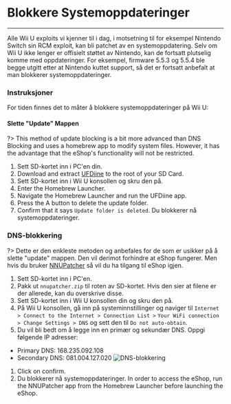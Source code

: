 # Blokkere Systemoppdateringer
---
Alle Wii U exploits vi kjenner til i dag, i motsetning til for eksempel Nintendo Switch sin RCM exploit, kan bli patchet av en systemoppdatering. Selv om Wii U ikke lenger er offisielt støttet av Nintendo, kan de fortsatt plutselig komme med oppdateringer. For eksempel, firmware 5.5.3 og 5.5.4 ble begge utgitt etter at Nintendo kuttet support, så det er fortsatt anbefalt at man blokkerer systemoppdateringer.

### Instruksjoner

For tiden finnes det to måter å blokkere systemoppdateringer på Wii U:
<!-- tabs:start -->

#### **Slette "Update" Mappen**
?> This method of update blocking is a bit more advanced than DNS Blocking and uses a homebrew app to modify system files. However, it has the advantage that the eShop's functionality will not be restricted.
1. Sett SD-kortet inn i PC'en din.
1. Download and extract [UFDiine](https://github.com/GaryOderNichts/UFDiine/releases) to the root of your SD Card.
1. Sett SD-kortet inn i Wii U konsollen og skru den på.
1. Enter the Homebrew Launcher.
1. Navigate the Homebrew Launcher and run the UFDiine app.
1. Press the A button to delete the update folder.
1. Confirm that it says `Update folder is deleted`. Du blokkerer nå systemoppdateringer.

### **DNS-blokkering**
?> Dette er den enkleste metoden og anbefales for de som er usikker på å slette "update" mappen. Den vil derimot forhindre at eShop fungerer. Men hvis du bruker [NNUPatcher](http://www.wiiubru.com/appstore/zips/nnupatcher.zip) så vil du ha tilgang til eShop igjen.
1. Sett SD-kortet inn i PC'en.
1. Pakk ut `nnupatcher.zip` til roten av SD-kortet. Hvis den sier at filene er der allerede, kan du overskrive disse.
1. Sett SD-kortet inn i Wii U konsollen din og skru den på.
1. På Wii U konsollen, gå inn på systeminnstillinger og naviger til `Internet > Connect to the Internet > Connection List >` `Your WiFi connection > Change Settings > DNS` og sett den til `Do not auto-obtain`.
1. Du vil bli bedt om å legge inn en primær og sekundær DNS. Oppgi følgende IP adresser:
 - Primary DNS: 168.235.092.108
 - Secondary DNS: 081.004.127.020 <img src="docs/assets/img/DNS.png" alt="DNS-blokkering" />
1. Click on confirm.
1. Du blokkerer nå systemoppdateringer. In order to access the eShop, run the NNUPatcher app from the Homebrew Launcher before launching the eShop.


<!-- tabs:end -->
